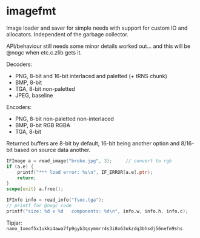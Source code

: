 # imagefmt

Image loader and saver for simple needs with support for custom IO
and allocators.  Independent of the garbage collector.

API/behaviour still needs some minor details worked out...
and this will be @nogc when etc.c.zlib gets it.

Decoders:
- PNG, 8-bit and 16-bit interlaced and paletted (+ tRNS chunk)
- BMP, 8-bit
- TGA, 8-bit non-paletted
- JPEG, baseline

Encoders:
- PNG, 8-bit non-paletted non-interlaced
- BMP, 8-bit RGB RGBA
- TGA, 8-bit

Returned buffers are 8-bit by default, 16-bit being another option and 8/16-bit
based on source data another.

```D
IFImage a = read_image("broke.jpg", 3);     // convert to rgb
if (a.e) {
    printf("*** load error: %s\n", IF_ERROR[a.e].ptr);
    return;
}
scope(exit) a.free();

IFInfo info = read_info("fsoc.tga");
// printf for @nogc code
printf("size: %d x %d   components: %d\n", info.w, info.h, info.c);
```

Tipjar: `nano_1xeof5x1ukki4awa7fp9gyb3qsymmrr4s3i8o63okzdq3bhsdj56nefm9shs`
